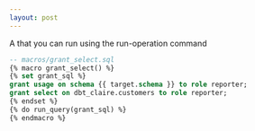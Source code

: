 ```yaml
---
layout: post
---
```


A that you can run using the run-operation command

```sql
-- macros/grant_select.sql
{% macro grant_select() %}
{% set grant_sql %}
grant usage on schema {{ target.schema }} to role reporter;
grant select on dbt_claire.customers to role reporter;
{% endset %}
{% do run_query(grant_sql) %}
{% endmacro %}